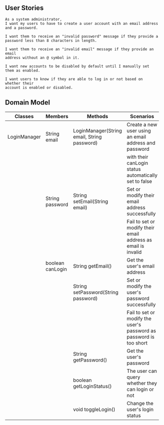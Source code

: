 ## User Stories

```
As a system administrator,
I want my users to have to create a user account with an email address and a password.

I want them to receive an "invalid password" message if they provide a
password less than 8 characters in length.

I want them to receive an "invalid email" message if they provide an email
address without an @ symbol in it.

I want new accounts to be disabled by default until I manually set them as enabled.

I want users to know if they are able to log in or not based on whether their
account is enabled or disabled.
```

## Domain Model


| Classes      | Members          | Methods                                     | Scenarios                                                          | Outputs         |
|--------------|------------------|---------------------------------------------|--------------------------------------------------------------------|-----------------|
| LoginManager | String email     | LoginManager(String email, String password) | Create a new user using an email address and password              |                 |
|              |                  |                                             | with their canLogin status automatically set to false              |                 |
|              | String password  | String setEmail(String email)               | Set or modify their email address successfully                     | Success message |
|              |                  |                                             | Fail to set or modify their email address as email is invalid      | Failure message |
|              | boolean canLogin | String getEmail()                           | Get the user's email address                                       | Email address   |
|              |                  | String setPassword(String password)         | Set or modify the user's password successfully                     | Success message |
|              |                  |                                             | Fail to set or modify the user's password as password is too short | Failure message |
|              |                  | String getPassword()                        | Get the user's password                                            | Password        |
|              |                  | boolean getLoginStatus()                    | The user can query whether they can login or not                   | true or false   |
|              |                  | void toggleLogin()                          | Change the user's login status                                     |                 |

